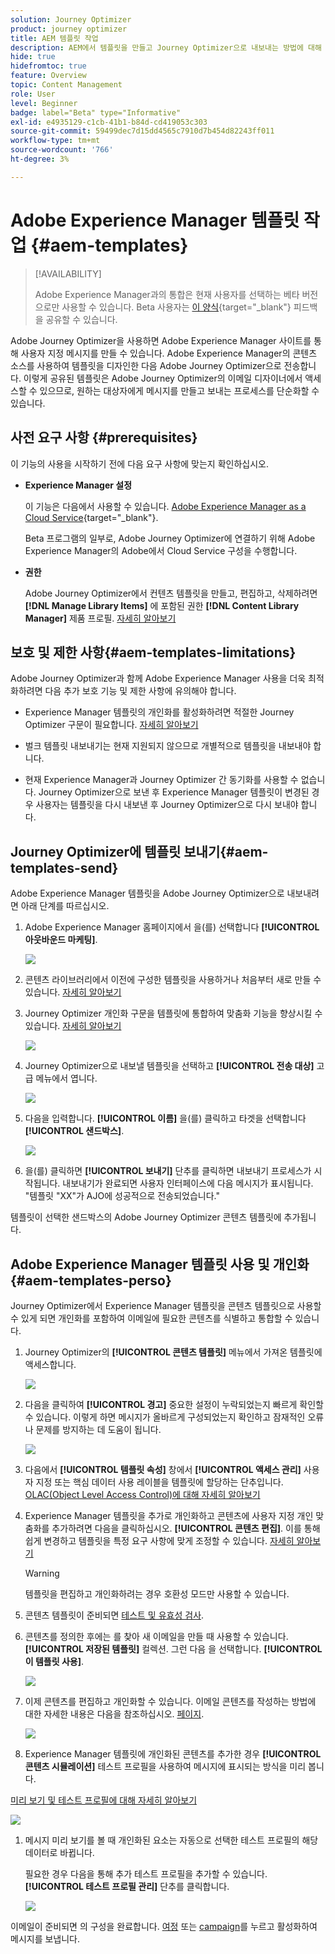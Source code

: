 ```yaml
---
solution: Journey Optimizer
product: journey optimizer
title: AEM 템플릿 작업
description: AEM에서 템플릿을 만들고 Journey Optimizer으로 내보내는 방법에 대해 알아봅니다
hide: true
hidefromtoc: true
feature: Overview
topic: Content Management
role: User
level: Beginner
badge: label="Beta" type="Informative"
exl-id: e4935129-c1cb-41b1-b84d-cd419053c303
source-git-commit: 59499dec7d15dd4565c7910d7b454d82243ff011
workflow-type: tm+mt
source-wordcount: '766'
ht-degree: 3%

---
```


# Adobe Experience Manager 템플릿 작업 {#aem-templates}

>[!AVAILABILITY]
>
>Adobe Experience Manager과의 통합은 현재 사용자를 선택하는 베타 버전으로만 사용할 수 있습니다.
> Beta 사용자는 [이 양식](https://forms.office.com/pages/responsepage.aspx?id=Wht7-jR7h0OUrtLBeN7O4Wf0cbVTQ3tCpW_unE-w8-JUN1FaNlAzNkhPSUdaSkJXVFRCNTRJNVRFSy4u){target="_blank"} 피드백을 공유할 수 있습니다.

Adobe Journey Optimizer을 사용하면 Adobe Experience Manager 사이트를 통해 사용자 지정 메시지를 만들 수 있습니다. Adobe Experience Manager의 콘텐츠 소스를 사용하여 템플릿을 디자인한 다음 Adobe Journey Optimizer으로 전송합니다. 이렇게 공유된 템플릿은 Adobe Journey Optimizer의 이메일 디자이너에서 액세스할 수 있으므로, 원하는 대상자에게 메시지를 만들고 보내는 프로세스를 단순화할 수 있습니다.

## 사전 요구 사항 {#prerequisites}

이 기능의 사용을 시작하기 전에 다음 요구 사항에 맞는지 확인하십시오.

* **Experience Manager 설정**

   이 기능은 다음에서 사용할 수 있습니다. [Adobe Experience Manager as a Cloud Service](https://experienceleague.adobe.com/docs/experience-manager-cloud-service/content/overview/introduction.html){target="_blank"}.

   Beta 프로그램의 일부로, Adobe Journey Optimizer에 연결하기 위해 Adobe Experience Manager의 Adobe에서 Cloud Service 구성을 수행합니다.

* **권한**

   Adobe Journey Optimizer에서 컨텐츠 템플릿을 만들고, 편집하고, 삭제하려면 **[!DNL Manage Library Items]** 에 포함된 권한 **[!DNL Content Library Manager]** 제품 프로필. [자세히 알아보기](../administration/ootb-product-profiles.md#content-library-manager)

## 보호 및 제한 사항{#aem-templates-limitations}

Adobe Journey Optimizer과 함께 Adobe Experience Manager 사용을 더욱 최적화하려면 다음 추가 보호 기능 및 제한 사항에 유의해야 합니다.

* Experience Manager 템플릿의 개인화를 활성화하려면 적절한 Journey Optimizer 구문이 필요합니다. [자세히 알아보기](../personalization/personalization-syntax.md)

* 벌크 템플릿 내보내기는 현재 지원되지 않으므로 개별적으로 템플릿을 내보내야 합니다.

* 현재 Experience Manager과 Journey Optimizer 간 동기화를 사용할 수 없습니다. Journey Optimizer으로 보낸 후 Experience Manager 템플릿이 변경된 경우 사용자는 템플릿을 다시 내보낸 후 Journey Optimizer으로 다시 보내야 합니다.

## Journey Optimizer에 템플릿 보내기{#aem-templates-send}

Adobe Experience Manager 템플릿을 Adobe Journey Optimizer으로 내보내려면 아래 단계를 따르십시오.

1. Adobe Experience Manager 홈페이지에서 을(를) 선택합니다 **[!UICONTROL 아웃바운드 마케팅]**.

   ![](assets/aem-outbound-menu.png)

1. 콘텐츠 라이브러리에서 이전에 구성한 템플릿을 사용하거나 처음부터 새로 만들 수 있습니다. [자세히 알아보기](https://experienceleague.adobe.com/docs/experience-manager-65/authoring/authoring/managing-pages.html#creating-a-new-page)

1. Journey Optimizer 개인화 구문을 템플릿에 통합하여 맞춤화 기능을 향상시킬 수 있습니다. [자세히 알아보기](../personalization/personalization-syntax.md)

   ![](assets/aem_ajo_4.png)

1. Journey Optimizer으로 내보낼 템플릿을 선택하고 **[!UICONTROL 전송 대상]** 고급 메뉴에서 엽니다.

   ![](assets/aem-advanced-menu.png)

1. 다음을 입력합니다. **[!UICONTROL 이름]** 을(를) 클릭하고 타겟을 선택합니다 **[!UICONTROL 샌드박스]**.

   ![](assets/aem-send-template-settings.png)

1. 을(를) 클릭하면 **[!UICONTROL 보내기]** 단추를 클릭하면 내보내기 프로세스가 시작됩니다. 내보내기가 완료되면 사용자 인터페이스에 다음 메시지가 표시됩니다. &quot;템플릿 &quot;XX&quot;가 AJO에 성공적으로 전송되었습니다.&quot;

템플릿이 선택한 샌드박스의 Adobe Journey Optimizer 콘텐츠 템플릿에 추가됩니다.

## Adobe Experience Manager 템플릿 사용 및 개인화{#aem-templates-perso}

Journey Optimizer에서 Experience Manager 템플릿을 콘텐츠 템플릿으로 사용할 수 있게 되면 개인화를 포함하여 이메일에 필요한 콘텐츠를 식별하고 통합할 수 있습니다.

1. Journey Optimizer의 **[!UICONTROL 콘텐츠 템플릿]** 메뉴에서 가져온 템플릿에 액세스합니다.

   ![](assets/aem_ajo_1.png)

1. 다음을 클릭하여 **[!UICONTROL 경고]** 중요한 설정이 누락되었는지 빠르게 확인할 수 있습니다. 이렇게 하면 메시지가 올바르게 구성되었는지 확인하고 잠재적인 오류나 문제를 방지하는 데 도움이 됩니다.

   ![](assets/aem_ajo_2.png)

1. 다음에서 **[!UICONTROL 템플릿 속성]** 창에서 **[!UICONTROL 액세스 관리]** 사용자 지정 또는 핵심 데이터 사용 레이블을 템플릿에 할당하는 단추입니다. [OLAC(Object Level Access Control)에 대해 자세히 알아보기](../administration/object-based-access.md)

1. Experience Manager 템플릿을 추가로 개인화하고 콘텐츠에 사용자 지정 개인 맞춤화를 추가하려면 다음을 클릭하십시오. **[!UICONTROL 콘텐츠 편집]**. 이를 통해 쉽게 변경하고 템플릿을 특정 요구 사항에 맞게 조정할 수 있습니다. [자세히 알아보기](get-started-email-design.md)

   >[!WARNING]
   >
   > 템플릿을 편집하고 개인화하려는 경우 호환성 모드만 사용할 수 있습니다.

1. 콘텐츠 템플릿이 준비되면 [테스트 및 유효성 검사](content-templates.md#test-template).

1. 콘텐츠를 정의한 후에는 를 찾아 새 이메일을 만들 때 사용할 수 있습니다. **[!UICONTROL 저장된 템플릿]** 컬렉션. 그런 다음 을 선택합니다. **[!UICONTROL 이 템플릿 사용]**.

   ![](assets/aem_ajo_3.png)

1. 이제 콘텐츠를 편집하고 개인화할 수 있습니다. 이메일 콘텐츠를 작성하는 방법에 대한 자세한 내용은 다음을 참조하십시오. [페이지](content-from-scratch.md).

   ![](assets/aem_ajo_5.png)

1. Experience Manager 템플릿에 개인화된 콘텐츠를 추가한 경우 **[!UICONTROL 콘텐츠 시뮬레이션]** 테스트 프로필을 사용하여 메시지에 표시되는 방식을 미리 봅니다.

[미리 보기 및 테스트 프로필에 대해 자세히 알아보기](../email/preview.md)

   ![](assets/aem_ajo_6.png)

1. 메시지 미리 보기를 볼 때 개인화된 요소는 자동으로 선택한 테스트 프로필의 해당 데이터로 바뀝니다.

   필요한 경우 다음을 통해 추가 테스트 프로필을 추가할 수 있습니다. **[!UICONTROL 테스트 프로필 관리]** 단추를 클릭합니다.

   ![](assets/aem_ajo_7.png)

이메일이 준비되면 의 구성을 완료합니다. [여정](../building-journeys/journey-gs.md) 또는 [campaign](../campaigns/create-campaign.md)를 누르고 활성화하여 메시지를 보냅니다.
